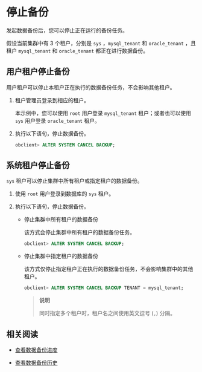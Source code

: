 # 停止备份

发起数据备份后，您可以停止正在运行的备份任务。

假设当前集群中有 3 个租户，分别是 `sys` ，`mysql_tenant` 和 `oracle_tenant` ，且租户 `mysql_tenant` 和 `oracle_tenant` 都正在进行数据备份。

## 用户租户停止备份

用户租户可以停止本租户正在执行的数据备份任务，不会影响其他租户。

1. 租户管理员登录到相应的租户。

   本示例中，您可以使用 `root` 用户登录 `mysql_tenant` 租户；或者也可以使用 `sys` 用户登录 `oracle_tenant` 租户。

2. 执行以下语句，停止数据备份。

    ```sql
    obclient> ALTER SYSTEM CANCEL BACKUP;
    ```

## 系统租户停止备份

`sys` 租户可以停止集群中所有租户或指定租户的数据备份。

1. 使用 `root` 用户登录到数据库的 `sys` 租户。

2. 执行以下语句，停止数据备份。

   * 停止集群中所有租户的数据备份

       该方式会停止集群中所有租户的数据备份任务。

       ```sql
       obclient> ALTER SYSTEM CANCEL BACKUP;
       ```

   * 停止集群中指定租户的数据备份

        该方式仅停止指定租户正在执行的数据备份任务，不会影响集群中的其他租户。

        ```sql
        obclient> ALTER SYSTEM CANCEL BACKUP TENANT = mysql_tenant;
        ```

        >**说明**
        >
        >同时指定多个租户时，租户名之间使用英文逗号 (`,`) 分隔。

## 相关阅读

* [查看数据备份进度](../400.data-backup/500.view-data-backup-progress.md)

* [查看数据备份历史](../400.data-backup/600.view-data-backup-history.md)
